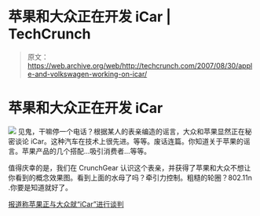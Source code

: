 # 苹果和大众正在开发 iCar | TechCrunch

> 原文：<https://web.archive.org/web/http://techcrunch.com/2007/08/30/apple-and-volkswagen-working-on-icar/>

# 苹果和大众正在开发 iCar

![](img/ca37a01bbc5b4780788ed2d6a93a0137.png)
见鬼，干嘛停一个电话？根据某人的表亲编造的谣言，大众和苹果显然正在秘密谈论 iCar。这种汽车在技术上很先进。等等。废话连篇。你知道关于苹果的谣言。苹果产品的几个搭配…吸引消费者…等等。

值得庆幸的是，我们在 CrunchGear 认识这个表亲，并获得了苹果和大众不想让你看到的概念效果图。看到上面的水母了吗？牵引力控制。粗糙的轮圈？802.11n .你要是知道就好了。

[报道称苹果正与大众就“iCar”进行谈判](https://web.archive.org/web/20130628195723/http://www.appleinsider.com/articles/07/08/29/report_claims_apple_talking_with_volkswagen_over_icar.html)